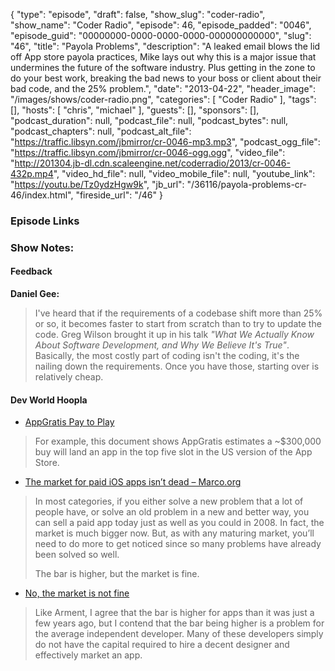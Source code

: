 {
  "type": "episode",
  "draft": false,
  "show_slug": "coder-radio",
  "show_name": "Coder Radio",
  "episode": 46,
  "episode_padded": "0046",
  "episode_guid": "00000000-0000-0000-0000-000000000000",
  "slug": "46",
  "title": "Payola Problems",
  "description": "A leaked email blows the lid off App store payola practices, Mike lays out why this is a major issue that undermines the future of the software industry. Plus getting in the zone to do your best work, breaking the bad news to your boss or client about their bad code, and the 25% problem.",
  "date": "2013-04-22",
  "header_image": "/images/shows/coder-radio.png",
  "categories": [
    "Coder Radio"
  ],
  "tags": [],
  "hosts": [
    "chris",
    "michael"
  ],
  "guests": [],
  "sponsors": [],
  "podcast_duration": null,
  "podcast_file": null,
  "podcast_bytes": null,
  "podcast_chapters": null,
  "podcast_alt_file": "https://traffic.libsyn.com/jbmirror/cr-0046-mp3.mp3",
  "podcast_ogg_file": "https://traffic.libsyn.com/jbmirror/cr-0046-ogg.ogg",
  "video_file": "http://201304.jb-dl.cdn.scaleengine.net/coderradio/2013/cr-0046-432p.mp4",
  "video_hd_file": null,
  "video_mobile_file": null,
  "youtube_link": "https://youtu.be/Tz0ydzHgw9k",
  "jb_url": "/36116/payola-problems-cr-46/index.html",
  "fireside_url": "/46"
}


### Episode Links

### Show Notes:

#### Feedback

 **Daniel Gee:**

> I've heard that if the requirements of a codebase shift more than 25% or so,
> it becomes faster to start from scratch than to﻿ try to update the code.
> Greg Wilson brought it up in his talk _"What We Actually Know About Software
> Development, and Why We Believe It's True"_. Basically, the most costly part
> of coding isn't the coding, it's the nailing down the requirements. Once you
> have those, starting over is relatively cheap.

#### Dev World Hoopla

  * [AppGratis Pay to Play](http://www.businessinsider.com/app-gratis-used-lure-of-app-store-rankings-to-attract-developers-2013-4/index.html)

> For example, this document shows AppGratis estimates a ~$300,000 buy will
> land an app in the top five slot in the US version of the App Store.

  * [The market for paid iOS apps isn’t dead – Marco.org](http://www.marco.org/2013/04/19/paid-app-market/index.html)

> In most categories, if you either solve a new problem that a lot of people
> have, or solve an old problem in a new and better way, you can sell a paid
> app today just as well as you could in 2008. In fact, the market is much
> bigger now. But, as with any maturing market, you’ll need to do more to get
> noticed since so many problems have already been solved so well.
>
> The bar is higher, but the market is fine.

  * [No, the market is not fine](http://blog.mdominick.com/index99a3.html?p=422\\%22)

> Like Arment, I agree that the bar is higher for apps than it was just a few
> years ago, but I contend that the bar being higher is a problem for the
> average independent developer. Many of these developers simply do not have
> the capital required to hire a decent designer and effectively market an
> app.


